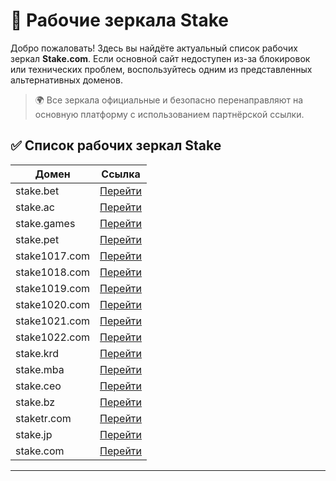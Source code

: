 # 🔗 Рабочие зеркала Stake

Добро пожаловать! Здесь вы найдёте актуальный список рабочих зеркал **Stake.com**. Если основной сайт недоступен из-за блокировок или технических проблем, воспользуйтесь одним из представленных альтернативных доменов.

> 🌍 Все зеркала официальные и безопасно перенаправляют на основную платформу с использованием партнёрской ссылки.

## ✅ Список рабочих зеркал Stake

| Домен            | Ссылка                                               |
|------------------|------------------------------------------------------|
| stake.bet        | [Перейти](https://stake.bet/?c=ghvbzuiT)             |
| stake.ac         | [Перейти](https://stake.ac/?c=ghvbzuiT)              |
| stake.games      | [Перейти](https://stake.games/?c=ghvbzuiT)           |
| stake.pet        | [Перейти](https://stake.pet/?c=ghvbzuiT)             |
| stake1017.com    | [Перейти](https://stake1017.com/?c=ghvbzuiT)         |
| stake1018.com    | [Перейти](https://stake1018.com/?c=ghvbzuiT)         |
| stake1019.com    | [Перейти](https://stake1019.com/?c=ghvbzuiT)         |
| stake1020.com    | [Перейти](https://stake1020.com/?c=ghvbzuiT)         |
| stake1021.com    | [Перейти](https://stake1021.com/?c=ghvbzuiT)         |
| stake1022.com    | [Перейти](https://stake1022.com/?c=ghvbzuiT)         |
| stake.krd        | [Перейти](https://stake.krd/?c=ghvbzuiT)             |
| stake.mba        | [Перейти](https://stake.mba/?c=ghvbzuiT)             |
| stake.ceo        | [Перейти](https://stake.ceo/?c=ghvbzuiT)             |
| stake.bz         | [Перейти](https://stake.bz/?c=ghvbzuiT)              |
| staketr.com      | [Перейти](https://staketr.com/?c=ghvbzuiT)           |
| stake.jp         | [Перейти](https://stake.jp/?c=ghvbzuiT)              |
| stake.com        | [Перейти](https://stake.com/?c=ghvbzuiT)             |

---
